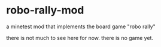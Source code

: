 # robo-rally-mod
a minetest mod that implements the board game "robo rally"

there is not much to see here for now.
there is no game yet.
